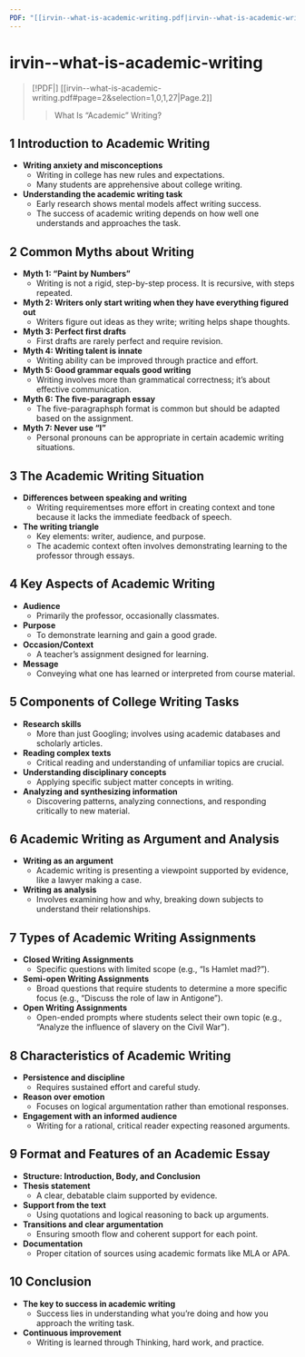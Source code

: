 ```yaml
---
PDF: "[[irvin--what-is-academic-writing.pdf|irvin--what-is-academic-writing]]"
---
```


# irvin--what-is-academic-writing

> [!PDF|] [[irvin--what-is-academic-writing.pdf#page=2&selection=1,0,1,27|Page.2]]
>
> > What Is “Academic” Writing?

## 1 Introduction to Academic Writing

- **Writing anxiety and misconceptions**
	- Writing in college has new rules and expectations.
	- Many students are apprehensive about college writing.
- **Understanding the academic writing task**
	- Early research shows mental models affect writing success.
	- The success of academic writing depends on how well one understands and approaches the task.

## 2 Common Myths about Writing

- **Myth 1: “Paint by Numbers”**
	- Writing is not a rigid, step-by-step process. It is recursive, with steps repeated.
- **Myth 2: Writers only start writing when they have everything figured out**
	- Writers figure out ideas as they write; writing helps shape thoughts.
- **Myth 3: Perfect first drafts**
	- First drafts are rarely perfect and require revision.
- **Myth 4: Writing talent is innate**
	- Writing ability can be improved through practice and effort.
- **Myth 5: Good grammar equals good writing**
	- Writing involves more than grammatical correctness; it’s about effective communication.
- **Myth 6: The five-paragraph essay**
	- The five-paragraphsph format is common but should be adapted based on the assignment.
- **Myth 7: Never use “I”**
	- Personal pronouns can be appropriate in certain academic writing situations.

## 3 The Academic Writing Situation

- **Differences between speaking and writing**
	- Writing requirementses more effort in creating context and tone because it lacks the immediate feedback of speech.
- **The writing triangle**
	- Key elements: writer, audience, and purpose.
	- The academic context often involves demonstrating learning to the professor through essays.

## 4 Key Aspects of Academic Writing

- **Audience**
	- Primarily the professor, occasionally classmates.
- **Purpose**
	- To demonstrate learning and gain a good grade.
- **Occasion/Context**
	- A teacher’s assignment designed for learning.
- **Message**
	- Conveying what one has learned or interpreted from course material.

## 5 Components of College Writing Tasks

- **Research skills**
	- More than just Googling; involves using academic databases and scholarly articles.
- **Reading complex texts**
	- Critical reading and understanding of unfamiliar topics are crucial.
- **Understanding disciplinary concepts**
	- Applying specific subject matter concepts in writing.
- **Analyzing and synthesizing information**
	- Discovering patterns, analyzing connections, and responding critically to new material.

## 6 Academic Writing as Argument and Analysis

- **Writing as an argument**
	- Academic writing is presenting a viewpoint supported by evidence, like a lawyer making a case.
- **Writing as analysis**
	- Involves examining how and why, breaking down subjects to understand their relationships.

## 7 Types of Academic Writing Assignments

- **Closed Writing Assignments**
	- Specific questions with limited scope (e.g., “Is Hamlet mad?”).
- **Semi-open Writing Assignments**
	- Broad questions that require students to determine a more specific focus (e.g., “Discuss the role of law in Antigone”).
- **Open Writing Assignments**
	- Open-ended prompts where students select their own topic (e.g., “Analyze the influence of slavery on the Civil War”).

## 8 Characteristics of Academic Writing

- **Persistence and discipline**
	- Requires sustained effort and careful study.
- **Reason over emotion**
	- Focuses on logical argumentation rather than emotional responses.
- **Engagement with an informed audience**
	- Writing for a rational, critical reader expecting reasoned arguments.

## 9 Format and Features of an Academic Essay

- **Structure: Introduction, Body, and Conclusion**
- **Thesis statement**
	- A clear, debatable claim supported by evidence.
- **Support from the text**
	- Using quotations and logical reasoning to back up arguments.
- **Transitions and clear argumentation**
	- Ensuring smooth flow and coherent support for each point.
- **Documentation**
	- Proper citation of sources using academic formats like MLA or APA.

## 10 Conclusion

- **The key to success in academic writing**
	- Success lies in understanding what you’re doing and how you approach the writing task.
- **Continuous improvement**
	- Writing is learned through Thinking, hard work, and practice.
